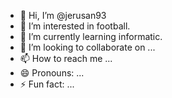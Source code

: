 - 👋 Hi, I’m @jerusan93
- 👀 I’m interested in football.
- 🌱 I’m currently learning informatic.
- 💞️ I’m looking to collaborate on ...
- 📫 How to reach me ...
- 😄 Pronouns: ...
- ⚡ Fun fact: ...

<!---
Jerusan93/Jerusan93 is a ✨ special ✨ repository because its `README.md` (this file) appears on your GitHub profile.
You can click the Preview link to take a look at your changes.
--->
